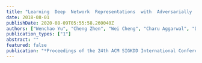 ```yaml
---
title: "Learning  Deep  Network  Representations  with  Adversarially  Regularized Autoencoders"
date: 2018-08-01
publishDate: 2020-08-09T05:55:58.260040Z
authors: ["Wenchao Yu", "Cheng Zhen", "Wei Cheng", "Charu Aggarwal", "Dongjin Song", "Bo Zong", "Haifeng Chen", "Wei Wang"]
publication_types: ["1"]
abstract: ""
featured: false
publication: "*Proceedings of the 24th ACM SIGKDD International Conference on Knowledge Discovery  and  Data  Mining  (KDD)*"
---
```


